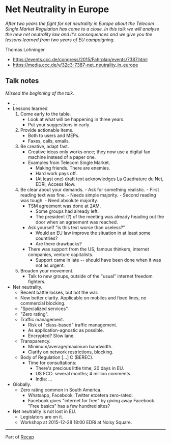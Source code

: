 # Net Neutrality in Europe

*After two years the fight for net neutrality in Europe about the Telecom Single Market Regulation has come to a close. In this talk we will analyse the new net neutrality law and it's consequences and we give you the lessons learned from two years of EU campaigning.*

Thomas Lohninger

- https://events.ccc.de/congress/2015/Fahrplan/events/7387.html
- https://media.ccc.de/v/32c3-7387-net_neutrality_in_europe


## Talk notes

*Missed the beginning of the talk.*

- ...
- Lessons learned
    1. Come early to the table.
        - Look at what will be happening in three years.
        - Put your suggestions in early.
    1. Provide actionable items.
        - Both to users and MEPs.
        - Faxes, calls, emails.
    1. Be creative, adapt fast.
        - Creative ideas only works once; they now use a digital fax machine instead of a paper one.
        - Examples from Telecom Single Market.
            - Making friends. There are enemies.
            - Hard work pays off.
            - (At least one) draft text acknowledges La Quadrature du Net, EDRi, Access Now.
    1. Be clear about your demands.
            - Ask for something realistic.
            - First reading text was fine.
                - Needs simple majority.
            - Second reading was tough.
                - Need absolute majority.
        - TSM agreement was done at 2AM.
            - Some groups had already left.
            - The president (?) of the meeting was already heading out the door when an agreement was reached.
        - Ask yourself "is this text worse than useless?"
            - Would an EU law improve the situation in at least some countries?
            - Are there drawbacks?
        - There was support from the US, famous thinkers, internet companies, venture capitalists.
            - Support came in late -- should have been done when it was not as urgent.
    1. Broaden your movement.
        - Talk to new groups, outside of the "usual" internet freedom fighters.
- Net neutrality.
    - Recent battle losses, but not the war.
    - Now better clarity. Applicable on mobiles and fixed lines, no commercial blocking.
    - "Specialized services".
    - "Zero rating".
    - Traffic management.
        - Risk of "class-based" traffic management.
        - As application-agnostic as possible.
        - Encrypted? Slow lane.
    - Transparency.
        - Minimum/average/maximum bandwidth.
        - Clarify on network restrictions, blocking.
    - Body of Regulation [...] C (BEREC).
        - Time for consultations:
            - There's precious little time; 20 days in EU.
            - US FCC: several months; 4 million comments.
            - India: ...
- Globally.
    - Zero rating common in South America.
        - Whatsapp, Facebook, Twitter etcetera zero-rated.
        - Facebook gives "internet for free" by giving away Facebook. "Free basics" has a few hundred sites?
- Net neutrality is not lost in EU.
    - Legislators are on it.
    - Workshop at 2015-12-28 18:00 EDRi at Noisy Square.


---

Part of [Recap](https://github.com/joelpurra/recap)

